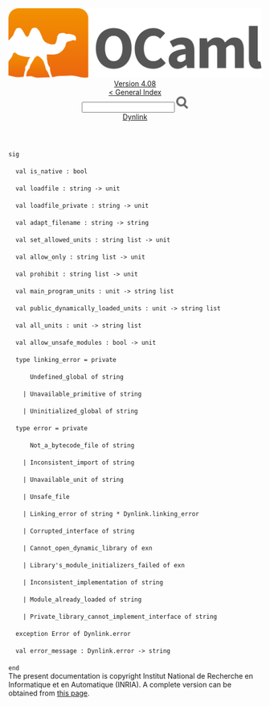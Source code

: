 <!-- ((! set title API !)) ((! set documentation !)) ((! set api !)) ((! set nobreadcrumb !)) -->
<div class="api"><header><nav class="toc brand"><a class="brand" href="https://ocaml.org/"><img src="colour-logo-gray.svg" class="svg" alt="OCaml"></a></nav><nav class="toc"><div class="toc_version"><a href="/docs" id="version-select">Version 4.08</a></div><a href="index.html">&lt; General Index</a><div class="api_search"><input type="text" name="apisearch" id="api_search" oninput="mySearch(false);" onkeypress="this.oninput();" onclick="this.oninput();" onpaste="this.oninput();">
<img src="search_icon.svg" alt="Search" class="svg" onclick="mySearch(false)"></div>
<div id="search_results"></div><div class="toc_title"><a href="Dynlink.html">Dynlink</a></div><ul></ul></nav></header>
<code class="code"><span class="keyword">sig</span><br>
&nbsp;&nbsp;<span class="keyword">val</span>&nbsp;is_native&nbsp;:&nbsp;bool<br>
&nbsp;&nbsp;<span class="keyword">val</span>&nbsp;loadfile&nbsp;:&nbsp;string&nbsp;<span class="keywordsign">-&gt;</span>&nbsp;unit<br>
&nbsp;&nbsp;<span class="keyword">val</span>&nbsp;loadfile_private&nbsp;:&nbsp;string&nbsp;<span class="keywordsign">-&gt;</span>&nbsp;unit<br>
&nbsp;&nbsp;<span class="keyword">val</span>&nbsp;adapt_filename&nbsp;:&nbsp;string&nbsp;<span class="keywordsign">-&gt;</span>&nbsp;string<br>
&nbsp;&nbsp;<span class="keyword">val</span>&nbsp;set_allowed_units&nbsp;:&nbsp;string&nbsp;list&nbsp;<span class="keywordsign">-&gt;</span>&nbsp;unit<br>
&nbsp;&nbsp;<span class="keyword">val</span>&nbsp;allow_only&nbsp;:&nbsp;string&nbsp;list&nbsp;<span class="keywordsign">-&gt;</span>&nbsp;unit<br>
&nbsp;&nbsp;<span class="keyword">val</span>&nbsp;prohibit&nbsp;:&nbsp;string&nbsp;list&nbsp;<span class="keywordsign">-&gt;</span>&nbsp;unit<br>
&nbsp;&nbsp;<span class="keyword">val</span>&nbsp;main_program_units&nbsp;:&nbsp;unit&nbsp;<span class="keywordsign">-&gt;</span>&nbsp;string&nbsp;list<br>
&nbsp;&nbsp;<span class="keyword">val</span>&nbsp;public_dynamically_loaded_units&nbsp;:&nbsp;unit&nbsp;<span class="keywordsign">-&gt;</span>&nbsp;string&nbsp;list<br>
&nbsp;&nbsp;<span class="keyword">val</span>&nbsp;all_units&nbsp;:&nbsp;unit&nbsp;<span class="keywordsign">-&gt;</span>&nbsp;string&nbsp;list<br>
&nbsp;&nbsp;<span class="keyword">val</span>&nbsp;allow_unsafe_modules&nbsp;:&nbsp;bool&nbsp;<span class="keywordsign">-&gt;</span>&nbsp;unit<br>
&nbsp;&nbsp;<span class="keyword">type</span>&nbsp;linking_error&nbsp;=&nbsp;<span class="keyword">private</span><br>
&nbsp;&nbsp;&nbsp;&nbsp;&nbsp;&nbsp;<span class="constructor">Undefined_global</span>&nbsp;<span class="keyword">of</span>&nbsp;string<br>
&nbsp;&nbsp;&nbsp;&nbsp;<span class="keywordsign">|</span>&nbsp;<span class="constructor">Unavailable_primitive</span>&nbsp;<span class="keyword">of</span>&nbsp;string<br>
&nbsp;&nbsp;&nbsp;&nbsp;<span class="keywordsign">|</span>&nbsp;<span class="constructor">Uninitialized_global</span>&nbsp;<span class="keyword">of</span>&nbsp;string<br>
&nbsp;&nbsp;<span class="keyword">type</span>&nbsp;error&nbsp;=&nbsp;<span class="keyword">private</span><br>
&nbsp;&nbsp;&nbsp;&nbsp;&nbsp;&nbsp;<span class="constructor">Not_a_bytecode_file</span>&nbsp;<span class="keyword">of</span>&nbsp;string<br>
&nbsp;&nbsp;&nbsp;&nbsp;<span class="keywordsign">|</span>&nbsp;<span class="constructor">Inconsistent_import</span>&nbsp;<span class="keyword">of</span>&nbsp;string<br>
&nbsp;&nbsp;&nbsp;&nbsp;<span class="keywordsign">|</span>&nbsp;<span class="constructor">Unavailable_unit</span>&nbsp;<span class="keyword">of</span>&nbsp;string<br>
&nbsp;&nbsp;&nbsp;&nbsp;<span class="keywordsign">|</span>&nbsp;<span class="constructor">Unsafe_file</span><br>
&nbsp;&nbsp;&nbsp;&nbsp;<span class="keywordsign">|</span>&nbsp;<span class="constructor">Linking_error</span>&nbsp;<span class="keyword">of</span>&nbsp;string&nbsp;*&nbsp;<span class="constructor">Dynlink</span>.linking_error<br>
&nbsp;&nbsp;&nbsp;&nbsp;<span class="keywordsign">|</span>&nbsp;<span class="constructor">Corrupted_interface</span>&nbsp;<span class="keyword">of</span>&nbsp;string<br>
&nbsp;&nbsp;&nbsp;&nbsp;<span class="keywordsign">|</span>&nbsp;<span class="constructor">Cannot_open_dynamic_library</span>&nbsp;<span class="keyword">of</span>&nbsp;exn<br>
&nbsp;&nbsp;&nbsp;&nbsp;<span class="keywordsign">|</span>&nbsp;<span class="constructor">Library's_module_initializers_failed</span>&nbsp;<span class="keyword">of</span>&nbsp;exn<br>
&nbsp;&nbsp;&nbsp;&nbsp;<span class="keywordsign">|</span>&nbsp;<span class="constructor">Inconsistent_implementation</span>&nbsp;<span class="keyword">of</span>&nbsp;string<br>
&nbsp;&nbsp;&nbsp;&nbsp;<span class="keywordsign">|</span>&nbsp;<span class="constructor">Module_already_loaded</span>&nbsp;<span class="keyword">of</span>&nbsp;string<br>
&nbsp;&nbsp;&nbsp;&nbsp;<span class="keywordsign">|</span>&nbsp;<span class="constructor">Private_library_cannot_implement_interface</span>&nbsp;<span class="keyword">of</span>&nbsp;string<br>
&nbsp;&nbsp;<span class="keyword">exception</span>&nbsp;<span class="constructor">Error</span>&nbsp;<span class="keyword">of</span>&nbsp;<span class="constructor">Dynlink</span>.error<br>
&nbsp;&nbsp;<span class="keyword">val</span>&nbsp;error_message&nbsp;:&nbsp;<span class="constructor">Dynlink</span>.error&nbsp;<span class="keywordsign">-&gt;</span>&nbsp;string<br>
<span class="keyword">end</span></code>
<div class="copyright">The present documentation is copyright Institut National de Recherche en Informatique et en Automatique (INRIA). A complete version can be obtained from <a href="http://caml.inria.fr/pub/docs/manual-ocaml/">this page</a>.</div></div>